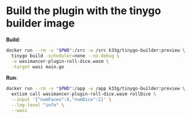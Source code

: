 # Build the plugin with the tinygo builder image

**Build**:
```bash
docker run --rm -v "$PWD":/src -w /src k33g/tinygo-builder:preview \
  tinygo build -scheduler=none --no-debug \
  -o wasimancer-plugin-roll-dice.wasm \
  -target wasi main.go
```

**Run**:
```bash
docker run --rm -v "$PWD":/app -w /app k33g/tinygo-builder:preview \
  extism call wasimancer-plugin-roll-dice.wasm rollDice \
  --input '{"numFaces":6,"numDice":2}' \
  --log-level "info" \
  --wasi
```
